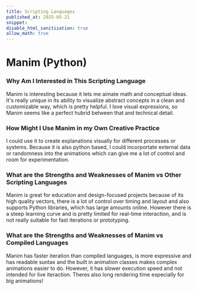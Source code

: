 ```yaml
---
title: Scripting Languages
published_at: 2025-05-21
snippet:
disable_html_sanitization: true
allow_math: true
---
```


# Manim (Python)

### Why Am I Interested in This Scripting Language

Manim is interesting because it lets me aimate math and conceptual ideas. It's really unique in its ability to visualize abstract concepts in a clean and customizable way, which is pretty helpful. I love visual expressions, so Manim seems like a perfect hubrid between that and technical detail.

### How Might I Use Manim in my Own Creative Practice

I could use it to create explanations visually for different processes or systems. Because it is also python based, I could incorportate external data or randomness into the animations which can give me a lot of control and room for experimentation.

### What are the Strengths and Weaknesses of Manim vs Other Scripting Languages

Manim is great for education and design-focused projects because of its high quality vectors, there is a lot of control over timing and layout and also supports Python libraries, which has large amounts online. However there is a steep learning curve and is pretty limited for real-time interaction, and is not really suitable for fast iterations or prototyping.

### What are the Strengths and Weaknesses of Manim vs Compiled Languages

Manim has faster iteration than compiled languages, is more expressive and has readable suntax and the built in animation classes makes complex animations easier to do. However, it has slower execution speed and not intended for live iteraction. Theres also long rendering time especially for big animations!

